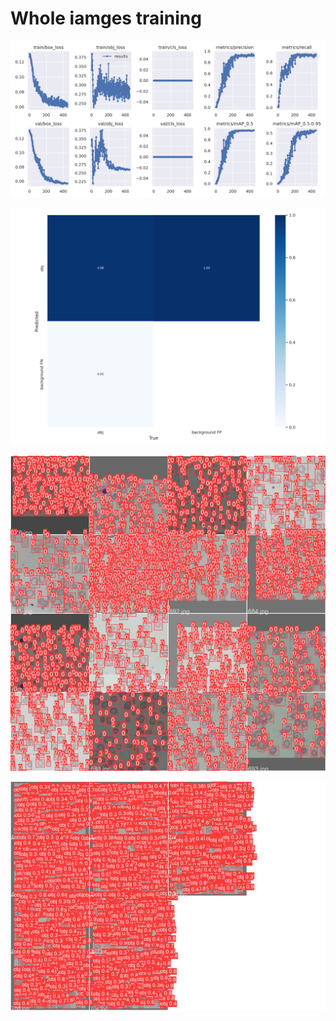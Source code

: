 # Whole iamges training

![results](results.png)

![results](confusion_matrix.png)

![whole data](train_batch1.jpg)

![whole data](val_batch0_pred.jpg)
